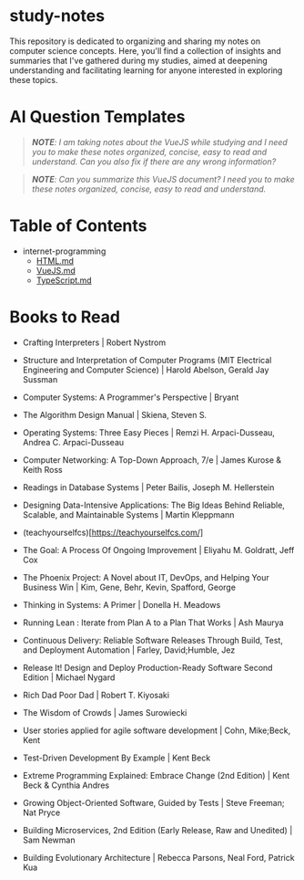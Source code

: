# study-notes
This repository is dedicated to organizing and sharing my notes on computer science concepts. Here, you'll find a collection of insights and summaries that I've gathered during my studies, aimed at deepening understanding and facilitating learning for anyone interested in exploring these topics.

# AI Question Templates
> ***NOTE**: I am taking notes about the VueJS while studying and I need you to make these notes organized, concise, easy to read and understand. Can you also fix if there are any wrong information?*

> ***NOTE**: Can you summarize this VueJS document? I need you to make these notes organized, concise, easy to read and understand.*

# Table of Contents
+ internet-programming
  - [HTML.md](https://github.com/alrenU/study-notes/blob/main/internet-programming/HTML.md)
  - [VueJS.md](https://github.com/alrenU/study-notes/blob/main/internet-programming/VueJS.md)
  - [TypeScript.md](https://github.com/alrenU/study-notes/blob/main/internet-programming/TypeScript.md)

# Books to Read
+ Crafting Interpreters | Robert Nystrom
+ Structure and Interpretation of Computer Programs (MIT Electrical Engineering and Computer Science) | Harold Abelson, Gerald Jay Sussman
+ Computer Systems: A Programmer's Perspective | Bryant
+ The Algorithm Design Manual | Skiena, Steven S.
+ Operating Systems: Three Easy Pieces | Remzi H. Arpaci-Dusseau, Andrea C. Arpaci-Dusseau
+ Computer Networking: A Top-Down Approach, 7/e | James Kurose & Keith Ross

+ Readings in Database Systems | Peter Bailis, Joseph M. Hellerstein
+ Designing Data-Intensive Applications: The Big Ideas Behind Reliable, Scalable, and Maintainable Systems | Martin Kleppmann

+ (teachyourselfcs)[https://teachyourselfcs.com/]

+ The Goal: A Process Of Ongoing Improvement | Eliyahu M. Goldratt, Jeff Cox
+ The Phoenix Project: A Novel about IT, DevOps, and Helping Your Business Win | Kim, Gene, Behr, Kevin, Spafford, George
+ Thinking in Systems: A Primer | Donella H. Meadows
+ Running Lean : Iterate from Plan A to a Plan That Works | Ash Maurya
+ Continuous Delivery: Reliable Software Releases Through Build, Test, and Deployment Automation | Farley, David;Humble, Jez
+ Release It! Design and Deploy Production-Ready Software Second Edition | Michael Nygard
+ Rich Dad Poor Dad | Robert T. Kiyosaki
+ The Wisdom of Crowds | James Surowiecki
+ User stories applied for agile software development | Cohn, Mike;Beck, Kent

+ Test-Driven Development By Example | Kent Beck
+ Extreme Programming Explained: Embrace Change (2nd Edition) | Kent Beck & Cynthia Andres
+ Growing Object-Oriented Software, Guided by Tests | Steve Freeman; Nat Pryce
+ Building Microservices, 2nd Edition (Early Release, Raw and Unedited) | Sam Newman

+ Building Evolutionary Architecture | Rebecca Parsons, Neal Ford, Patrick Kua